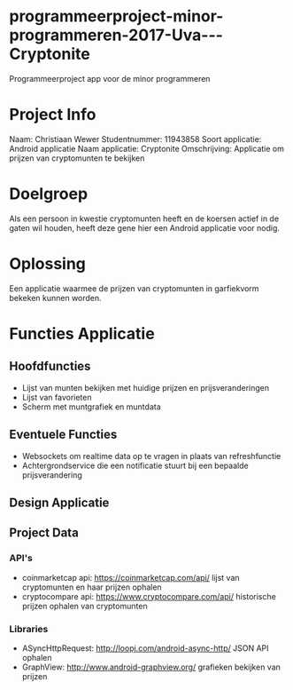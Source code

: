 # programmeerproject-minor-programmeren-2017-Uva---Cryptonite
Programmeerproject app voor de minor programmeren

# Project Info
Naam: Christiaan Wewer
Studentnummer: 11943858
Soort applicatie: Android applicatie
Naam applicatie: Cryptonite
Omschrijving: Applicatie om prijzen van cryptomunten te bekijken

# Doelgroep
Als een persoon in kwestie cryptomunten heeft en de koersen actief in de gaten wil houden, heeft deze gene hier een Android applicatie voor nodig.

# Oplossing
Een applicatie waarmee de prijzen van cryptomunten in garfiekvorm bekeken kunnen worden.

# Functies Applicatie
## Hoofdfuncties
- Lijst van munten bekijken met huidige prijzen en prijsveranderingen
- Lijst van favorieten
- Scherm met muntgrafiek en muntdata

## Eventuele Functies
- Websockets om realtime data op te vragen in plaats van refreshfunctie
- Achtergrondservice die een notificatie stuurt bij een bepaalde prijsverandering

## Design Applicatie


## Project Data
### API's
- coinmarketcap api: https://coinmarketcap.com/api/
  lijst van cryptomunten en haar prijzen ophalen
- cryptocompare api: https://www.cryptocompare.com/api/
  historische prijzen ophalen van cryptomunten

### Libraries
- ASyncHttpRequest: http://loopj.com/android-async-http/
  JSON API ophalen
- GraphView: http://www.android-graphview.org/
  grafieken bekijken van prijzen
  
 
  
